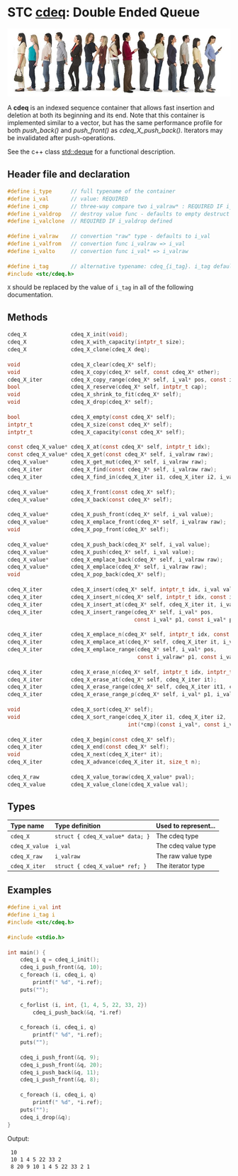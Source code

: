 # STC [cdeq](../include/stc/cdeq.h): Double Ended Queue
![Deque](pics/deque.jpg)

A **cdeq** is an indexed sequence container that allows fast insertion and deletion at both its beginning and its end. Note that this container is implemented similar to a vector, but has the same performance profile for both *push_back()* and *push_front()* as *cdeq_X_push_back()*. Iterators may be invalidated after push-operations.

See the c++ class [std::deque](https://en.cppreference.com/w/cpp/container/deque) for a functional description.

## Header file and declaration

```c
#define i_type      // full typename of the container
#define i_val       // value: REQUIRED
#define i_cmp       // three-way compare two i_valraw* : REQUIRED IF i_valraw is a non-integral type
#define i_valdrop   // destroy value func - defaults to empty destruct
#define i_valclone  // REQUIRED IF i_valdrop defined

#define i_valraw    // convertion "raw" type - defaults to i_val
#define i_valfrom   // convertion func i_valraw => i_val
#define i_valto     // convertion func i_val* => i_valraw

#define i_tag       // alternative typename: cdeq_{i_tag}. i_tag defaults to i_val
#include <stc/cdeq.h>
```
`X` should be replaced by the value of `i_tag` in all of the following documentation.

## Methods

```c
cdeq_X              cdeq_X_init(void);
cdeq_X              cdeq_X_with_capacity(intptr_t size);
cdeq_X              cdeq_X_clone(cdeq_X deq);

void                cdeq_X_clear(cdeq_X* self);
void                cdeq_X_copy(cdeq_X* self, const cdeq_X* other);
cdeq_X_iter         cdeq_X_copy_range(cdeq_X* self, i_val* pos, const i_val* p1, const i_val* p2);
bool                cdeq_X_reserve(cdeq_X* self, intptr_t cap);
void                cdeq_X_shrink_to_fit(cdeq_X* self);
void                cdeq_X_drop(cdeq_X* self);                                          // destructor

bool                cdeq_X_empty(const cdeq_X* self);
intptr_t            cdeq_X_size(const cdeq_X* self);
intptr_t            cdeq_X_capacity(const cdeq_X* self);

const cdeq_X_value* cdeq_X_at(const cdeq_X* self, intptr_t idx);
const cdeq_X_value* cdeq_X_get(const cdeq_X* self, i_valraw raw);                       // return NULL if not found
cdeq_X_value*       cdeq_X_get_mut(cdeq_X* self, i_valraw raw);                         // mutable get
cdeq_X_iter         cdeq_X_find(const cdeq_X* self, i_valraw raw);
cdeq_X_iter         cdeq_X_find_in(cdeq_X_iter i1, cdeq_X_iter i2, i_valraw raw);       // return cvec_X_end() if not found

cdeq_X_value*       cdeq_X_front(const cdeq_X* self);
cdeq_X_value*       cdeq_X_back(const cdeq_X* self);

cdeq_X_value*       cdeq_X_push_front(cdeq_X* self, i_val value);
cdeq_X_value*       cdeq_X_emplace_front(cdeq_X* self, i_valraw raw);
void                cdeq_X_pop_front(cdeq_X* self);

cdeq_X_value*       cdeq_X_push_back(cdeq_X* self, i_val value);
cdeq_X_value*       cdeq_X_push(cdeq_X* self, i_val value);                             // alias for push_back()
cdeq_X_value*       cdeq_X_emplace_back(cdeq_X* self, i_valraw raw);
cdeq_X_value*       cdeq_X_emplace(cdeq_X* self, i_valraw raw);                         // alias for emplace_back()
void                cdeq_X_pop_back(cdeq_X* self);

cdeq_X_iter         cdeq_X_insert(cdeq_X* self, intptr_t idx, i_val value);             // move value 
cdeq_X_iter         cdeq_X_insert_n(cdeq_X* self, intptr_t idx, const i_val[] arr, intptr_t n);  // move arr values
cdeq_X_iter         cdeq_X_insert_at(cdeq_X* self, cdeq_X_iter it, i_val value);        // move value 
cdeq_X_iter         cdeq_X_insert_range(cdeq_X* self, i_val* pos,
                                        const i_val* p1, const i_val* p2);

cdeq_X_iter         cdeq_X_emplace_n(cdeq_X* self, intptr_t idx, const i_valraw[] arr, intptr_t n);  // clone values
cdeq_X_iter         cdeq_X_emplace_at(cdeq_X* self, cdeq_X_iter it, i_valraw raw);
cdeq_X_iter         cdeq_X_emplace_range(cdeq_X* self, i_val* pos,
                                         const i_valraw* p1, const i_valraw* p2);

cdeq_X_iter         cdeq_X_erase_n(cdeq_X* self, intptr_t idx, intptr_t n);
cdeq_X_iter         cdeq_X_erase_at(cdeq_X* self, cdeq_X_iter it);
cdeq_X_iter         cdeq_X_erase_range(cdeq_X* self, cdeq_X_iter it1, cdeq_X_iter it2);
cdeq_X_iter         cdeq_X_erase_range_p(cdeq_X* self, i_val* p1, i_val* p2);

void                cdeq_X_sort(cdeq_X* self);
void                cdeq_X_sort_range(cdeq_X_iter i1, cdeq_X_iter i2,
                                      int(*cmp)(const i_val*, const i_val*));

cdeq_X_iter         cdeq_X_begin(const cdeq_X* self);
cdeq_X_iter         cdeq_X_end(const cdeq_X* self);
void                cdeq_X_next(cdeq_X_iter* it);
cdeq_X_iter         cdeq_X_advance(cdeq_X_iter it, size_t n);

cdeq_X_raw          cdeq_X_value_toraw(cdeq_X_value* pval);
cdeq_X_value        cdeq_X_value_clone(cdeq_X_value val);
```

## Types

| Type name          | Type definition                     | Used to represent...   |
|:-------------------|:------------------------------------|:-----------------------|
| `cdeq_X`           | `struct { cdeq_X_value* data; }`  | The cdeq type          |
| `cdeq_X_value`     | `i_val`                             | The cdeq value type    |
| `cdeq_X_raw`       | `i_valraw`                          | The raw value type     |
| `cdeq_X_iter`      | `struct { cdeq_X_value* ref; }`   | The iterator type      |

## Examples
```c
#define i_val int
#define i_tag i
#include <stc/cdeq.h>

#include <stdio.h>

int main() {
    cdeq_i q = cdeq_i_init();
    cdeq_i_push_front(&q, 10);
    c_foreach (i, cdeq_i, q)
        printf(" %d", *i.ref);
    puts("");

    c_forlist (i, int, {1, 4, 5, 22, 33, 2})
        cdeq_i_push_back(&q, *i.ref)

    c_foreach (i, cdeq_i, q)
        printf(" %d", *i.ref);
    puts("");

    cdeq_i_push_front(&q, 9);
    cdeq_i_push_front(&q, 20);
    cdeq_i_push_back(&q, 11);
    cdeq_i_push_front(&q, 8);

    c_foreach (i, cdeq_i, q)
        printf(" %d", *i.ref);
    puts("");
    cdeq_i_drop(&q);
}
```
Output:
```
 10
 10 1 4 5 22 33 2
 8 20 9 10 1 4 5 22 33 2 1
```
